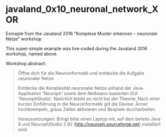 # javaland_0x10_neuronal_network_XOR
Exmaple from the Javaland 2016 "Komplexe Muster erkennen - neuronale Netze" workshop

This super-simple example was live-coded during the Javaland 2016 workshop, named above.

Workshop abstract:

> Öffne dich für die Neuroinformatik und entdecke die Aufgabe neuronaler Netze
> 
> Entdecke die Komplexität neuronaler Netze anhand der Java-Applikation 'Neuroph' sowie dem Netbeans-basierten GUI 'NeurophStudio'. Natürlich bleibt es nicht bei der Theorie: Nach einer kurzen Einführung in die Neuroinformatik gilt die Devise: Ärmel hochkrempeln, graue Zellen aktivieren und Bespiele durcharbeiten.
> 
> Voraussetzungen:
> Bringt bitte einen Laptop mit, auf dem bereits Java 8 und NeurophStudio 2.92 (http://neuroph.sourceforge.net) installiert sind.

